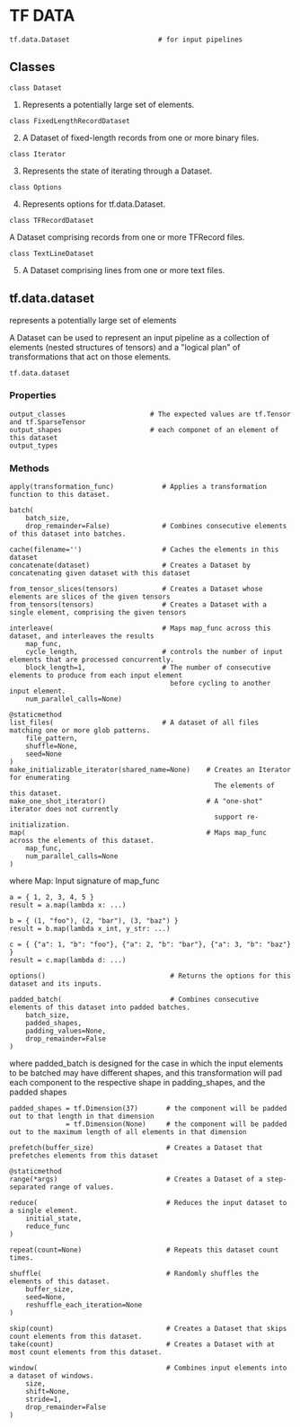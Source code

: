# TF DATA
```
tf.data.Dataset                      # for input pipelines
```
## Classes
```
class Dataset
```
1. Represents a potentially large set of elements.
```
class FixedLengthRecordDataset
```
2. A Dataset of fixed-length records from one or more binary files.
```
class Iterator
```
3. Represents the state of iterating through a Dataset.
```
class Options
```
4. Represents options for tf.data.Dataset.
```
class TFRecordDataset
```
A Dataset comprising records from one or more TFRecord files.
```
class TextLineDataset
```
5. A Dataset comprising lines from one or more text files.
## tf.data.dataset
represents a potentially large set of elements

A Dataset can be used to represent an input pipeline as a collection of elements (nested structures of tensors) 
and a "logical plan" of transformations that act on those elements.

```
tf.data.dataset       
```
### Properties
```
output_classes                     # The expected values are tf.Tensor and tf.SparseTensor
output_shapes                      # each componet of an element of this dataset
output_types
```

### Methods
```
apply(transformation_func)            # Applies a transformation function to this dataset.

batch(
    batch_size,
    drop_remainder=False)             # Combines consecutive elements of this dataset into batches.

cache(filename='')                    # Caches the elements in this dataset
concatenate(dataset)                  # Creates a Dataset by concatenating given dataset with this dataset

from_tensor_slices(tensors)           # Creates a Dataset whose elements are slices of the given tensors
from_tensors(tensors)                 # Creates a Dataset with a single element, comprising the given tensors

interleave(                           # Maps map_func across this dataset, and interleaves the results
    map_func,
    cycle_length,                     # controls the number of input elements that are processed concurrently.
    block_length=1,                   # The number of consecutive elements to produce from each input element 
                                        before cycling to another input element.
    num_parallel_calls=None)          

@staticmethod
list_files(                           # A dataset of all files matching one or more glob patterns.
    file_pattern,
    shuffle=None,
    seed=None
)
make_initializable_iterator(shared_name=None)    # Creates an Iterator for enumerating 
                                                   The elements of this dataset.
make_one_shot_iterator()                         # A "one-shot" iterator does not currently 
                                                   support re-initialization.
map(                                             # Maps map_func across the elements of this dataset.
    map_func,
    num_parallel_calls=None
)
```
where Map: Input signature of map_func
```
a = { 1, 2, 3, 4, 5 }
result = a.map(lambda x: ...)

b = { (1, "foo"), (2, "bar"), (3, "baz") }
result = b.map(lambda x_int, y_str: ...)

c = { {"a": 1, "b": "foo"}, {"a": 2, "b": "bar"}, {"a": 3, "b": "baz"} }
result = c.map(lambda d: ...)
```
```
options()                               # Returns the options for this dataset and its inputs.

padded_batch(                           # Combines consecutive elements of this dataset into padded batches.
    batch_size,
    padded_shapes,
    padding_values=None,
    drop_remainder=False
)
```
where padded_batch is designed for the case in which the input elements to be batched may have different shapes, and this transformation will pad each component to the respective shape in padding_shapes, and the padded shapes
```
padded_shapes = tf.Dimension(37)       # the component will be padded out to that length in that dimension    
              = tf.Dimension(None)     # the component will be padded out to the maximum length of all elements in that dimension
```
```
prefetch(buffer_size)                  # Creates a Dataset that prefetches elements from this dataset

@staticmethod
range(*args)                           # Creates a Dataset of a step-separated range of values.

reduce(                                # Reduces the input dataset to a single element.
    initial_state,
    reduce_func
)

repeat(count=None)                     # Repeats this dataset count times.

shuffle(                               # Randomly shuffles the elements of this dataset.
    buffer_size,
    seed=None,
    reshuffle_each_iteration=None
)

skip(count)                            # Creates a Dataset that skips count elements from this dataset.
take(count)                            # Creates a Dataset with at most count elements from this dataset.

window(                                # Combines input elements into a dataset of windows.
    size,
    shift=None,
    stride=1,
    drop_remainder=False
)

```

